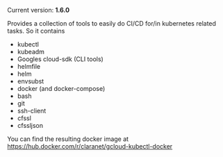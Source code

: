
Current version: **1.6.0**

Provides a collection of tools to easily do CI/CD for/in kubernetes related
tasks. So it contains

* kubectl
* kubeadm 
* Googles cloud-sdk (CLI tools)
* helmfile
* helm
* envsubst
* docker (and docker-compose)
* bash
* git
* ssh-client
* cfssl
* cfssljson


You can find the resulting docker image at https://hub.docker.com/r/claranet/gcloud-kubectl-docker


